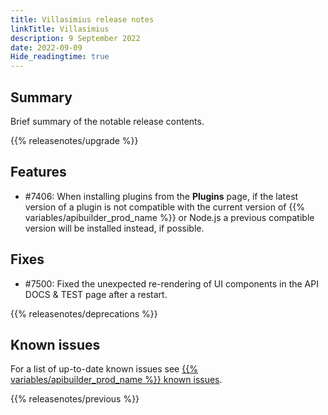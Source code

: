 ```yaml
---
title: Villasimius release notes
linkTitle: Villasimius
description: 9 September 2022
date: 2022-09-09
Hide_readingtime: true
---
```

## Summary
Brief summary of the notable release contents.

{{% releasenotes/upgrade %}}

<!-- ## Breaking changes -->

## Features
* #7406: When installing plugins from the **Plugins** page, if the latest version of a plugin is not compatible with the current version of {{% variables/apibuilder_prod_name %}} or Node.js a previous compatible version will be installed instead, if possible.

## Fixes
* #7500: Fixed the unexpected re-rendering of UI components in the API DOCS & TEST page after a restart.

{{% releasenotes/deprecations %}}

<!-- Regenerate modules/plugins with api-builder-tools generate-release-notes script -->

<!-- ## Updated plugins -->

## Known issues

For a list of up-to-date known issues see [{{% variables/apibuilder_prod_name %}} known issues](/docs/known_issues/).

{{% releasenotes/previous %}}
